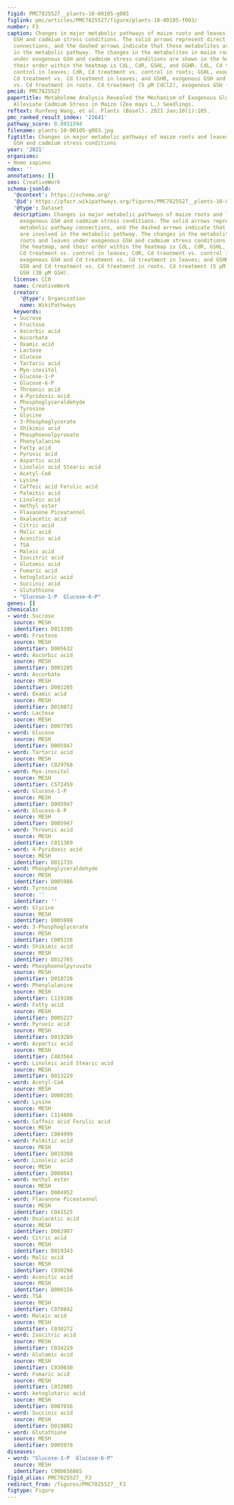 ```yaml
---
figid: PMC7825527__plants-10-00105-g003
figlink: pmc/articles/PMC7825527/figure/plants-10-00105-f003/
number: F3
caption: Changes in major metabolic pathways of maize roots and leaves under exogenous
  GSH and cadmium stress conditions. The solid arrows represent direct metabolic pathway
  connections, and the dashed arrows indicate that these metabolites are involved
  in the metabolic pathway. The changes in the metabolites in maize roots and leaves
  under exogenous GSH and cadmium stress conditions are shown in the heatmap, and
  their order within the heatmap is CdL, CdR, GSHL, and GSHR. CdL, Cd treatment vs.
  control in leaves; CdR, Cd treatment vs. control in roots; GSHL, exogenous GSH and
  Cd treatment vs. Cd treatment in leaves; and GSHR, exogenous GSH and Cd treatment
  vs. Cd treatment in roots. Cd treatment (5 μM CdCl2), exogenous GSH (30 μM GSH).
pmcid: PMC7825527
papertitle: Metabolome Analysis Revealed the Mechanism of Exogenous Glutathione to
  Alleviate Cadmium Stress in Maize (Zea mays L.) Seedlings.
reftext: Runfeng Wang, et al. Plants (Basel). 2021 Jan;10(1):105.
pmc_ranked_result_index: '21641'
pathway_score: 0.8931594
filename: plants-10-00105-g003.jpg
figtitle: Changes in major metabolic pathways of maize roots and leaves under exogenous
  GSH and cadmium stress conditions
year: '2021'
organisms:
- Homo sapiens
ndex: ''
annotations: []
seo: CreativeWork
schema-jsonld:
  '@context': https://schema.org/
  '@id': https://pfocr.wikipathways.org/figures/PMC7825527__plants-10-00105-g003.html
  '@type': Dataset
  description: Changes in major metabolic pathways of maize roots and leaves under
    exogenous GSH and cadmium stress conditions. The solid arrows represent direct
    metabolic pathway connections, and the dashed arrows indicate that these metabolites
    are involved in the metabolic pathway. The changes in the metabolites in maize
    roots and leaves under exogenous GSH and cadmium stress conditions are shown in
    the heatmap, and their order within the heatmap is CdL, CdR, GSHL, and GSHR. CdL,
    Cd treatment vs. control in leaves; CdR, Cd treatment vs. control in roots; GSHL,
    exogenous GSH and Cd treatment vs. Cd treatment in leaves; and GSHR, exogenous
    GSH and Cd treatment vs. Cd treatment in roots. Cd treatment (5 μM CdCl2), exogenous
    GSH (30 μM GSH).
  license: CC0
  name: CreativeWork
  creator:
    '@type': Organization
    name: WikiPathways
  keywords:
  - Sucrose
  - Fructose
  - Ascorbic acid
  - Ascorbate
  - Oxamic acid
  - Lactose
  - Glucose
  - Tartaric acid
  - Myo-inositol
  - Glucose-1-P
  - Glucose-6-P
  - Threonic acid
  - 4-Pyridoxic acid
  - Phosphoglyceraldehyde
  - Tyrosine
  - Glycine
  - 3-Phosphoglycerate
  - Shikimic acid
  - Phosphoenolpyruvate
  - Phenylalanine
  - Fatty acid
  - Pyruvic acid
  - Aspartic acid
  - Linoleic acid Stearic acid
  - Acetyl-CoA
  - Lysine
  - Caffeic acid Ferulic acid
  - Palmitic acid
  - Linoleic acid
  - methyl ester
  - Flavanone Piceatannol
  - Oxalacetic acid
  - Citric acid
  - Malic acid
  - Aconitic acid
  - TSA
  - Maleic acid
  - Isocitric acid
  - Glutamic acid
  - Fumaric acid
  - ketoglutaric acid
  - Succinic acid
  - Glutathione
  - "Glucose-1-P  Glucose-6-P"
genes: []
chemicals:
- word: Sucrose
  source: MESH
  identifier: D013395
- word: Fructose
  source: MESH
  identifier: D005632
- word: Ascorbic acid
  source: MESH
  identifier: D001205
- word: Ascorbate
  source: MESH
  identifier: D001205
- word: Oxamic acid
  source: MESH
  identifier: D010072
- word: Lactose
  source: MESH
  identifier: D007785
- word: Glucose
  source: MESH
  identifier: D005947
- word: Tartaric acid
  source: MESH
  identifier: C029768
- word: Myo-inositol
  source: MESH
  identifier: C572459
- word: Glucose-1-P
  source: MESH
  identifier: D005947
- word: Glucose-6-P
  source: MESH
  identifier: D005947
- word: Threonic acid
  source: MESH
  identifier: C011369
- word: 4-Pyridoxic acid
  source: MESH
  identifier: D011735
- word: Phosphoglyceraldehyde
  source: MESH
  identifier: D005986
- word: Tyrosine
  source: ''
  identifier: ''
- word: Glycine
  source: MESH
  identifier: D005998
- word: 3-Phosphoglycerate
  source: MESH
  identifier: C005156
- word: Shikimic acid
  source: MESH
  identifier: D012765
- word: Phosphoenolpyruvate
  source: MESH
  identifier: D010728
- word: Phenylalanine
  source: MESH
  identifier: C119108
- word: Fatty acid
  source: MESH
  identifier: D005227
- word: Pyruvic acid
  source: MESH
  identifier: D019289
- word: Aspartic acid
  source: MESH
  identifier: C403564
- word: Linoleic acid Stearic acid
  source: MESH
  identifier: D013229
- word: Acetyl-CoA
  source: MESH
  identifier: D000105
- word: Lysine
  source: MESH
  identifier: C114808
- word: Caffeic acid Ferulic acid
  source: MESH
  identifier: C004999
- word: Palmitic acid
  source: MESH
  identifier: D019308
- word: Linoleic acid
  source: MESH
  identifier: D008041
- word: methyl ester
  source: MESH
  identifier: D004952
- word: Flavanone Piceatannol
  source: MESH
  identifier: C041525
- word: Oxalacetic acid
  source: MESH
  identifier: D062907
- word: Citric acid
  source: MESH
  identifier: D019343
- word: Malic acid
  source: MESH
  identifier: C030298
- word: Aconitic acid
  source: MESH
  identifier: D000156
- word: TSA
  source: MESH
  identifier: C070842
- word: Maleic acid
  source: MESH
  identifier: C030272
- word: Isocitric acid
  source: MESH
  identifier: C034219
- word: Glutamic acid
  source: MESH
  identifier: C030030
- word: Fumaric acid
  source: MESH
  identifier: C032005
- word: ketoglutaric acid
  source: MESH
  identifier: D007656
- word: Succinic acid
  source: MESH
  identifier: D019802
- word: Glutathione
  source: MESH
  identifier: D005978
diseases:
- word: "Glucose-1-P  Glucose-6-P"
  source: MESH
  identifier: C000656865
figid_alias: PMC7825527__F3
redirect_from: /figures/PMC7825527__F3
figtype: Figure
---
```

